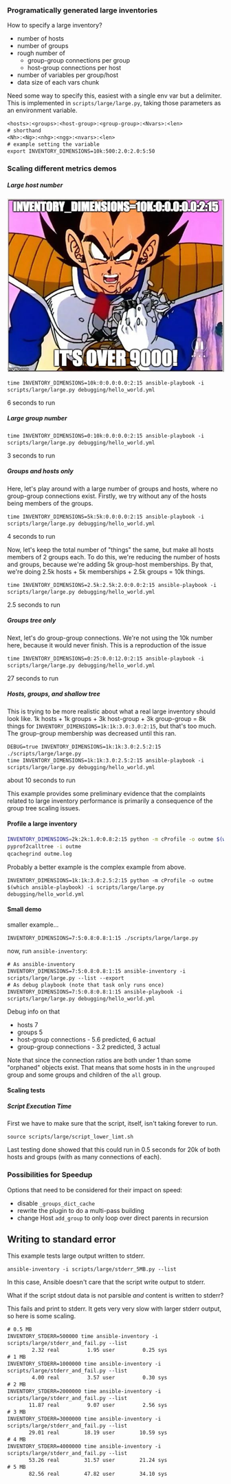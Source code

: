 ### Programatically generated large inventories

How to specify a large inventory?

 - number of hosts
 - number of groups
 - rough number of
   - group-group connections per group
   - host-group connections per host
 - number of variables per group/host
 - data size of each vars chunk

Need some way to specify this, easiest with a single env var but a
delimiter. This is implemented in `scripts/large/large.py`, taking
those parameters as an environment variable.

```
<hosts>:<groups>:<host-group>:<group-group>:<Nvars>:<len>
# shorthand
<Nh>:<Ng>:<nhg>:<ngg>:<nvars>:<len>
# example setting the variable
export INVENTORY_DIMENSIONS=10k:500:2.0:2.0:5:50
```

### Scaling different metrics demos

##### Large host number

![over 9000!](vegeta.jpg?raw=true)

```
time INVENTORY_DIMENSIONS=10k:0:0.0:0.0:2:15 ansible-playbook -i scripts/large/large.py debugging/hello_world.yml
```

6 seconds to run

##### Large group number

```
time INVENTORY_DIMENSIONS=0:10k:0.0:0.0:2:15 ansible-playbook -i scripts/large/large.py debugging/hello_world.yml
```

3 seconds to run

##### Groups and hosts only

Here, let's play around with a large number of groups and hosts, where no
group-group connections exist. Firstly, we try without any of the hosts
being members of the groups.

```
time INVENTORY_DIMENSIONS=5k:5k:0.0:0.0:2:15 ansible-playbook -i scripts/large/large.py debugging/hello_world.yml
```

4 seconds to run

Now, let's keep the total number of "things" the same, but make all hosts
members of 2 groups each. To do this, we're reducing the number of hosts
and groups, because we're adding 5k group-host memberships.
By that, we're doing 2.5k hosts + 5k memberships + 2.5k groups = 10k things.

```
time INVENTORY_DIMENSIONS=2.5k:2.5k:2.0:0.0:2:15 ansible-playbook -i scripts/large/large.py debugging/hello_world.yml
```

2.5 seconds to run

##### Groups tree only

Next, let's do group-group connections. We're not using the 10k number here,
because it would never finish. This is a reproduction of the issue


```
time INVENTORY_DIMENSIONS=0:25:0.0:12.0:2:15 ansible-playbook -i scripts/large/large.py debugging/hello_world.yml
```

27 seconds to run

##### Hosts, groups, and shallow tree

This is trying to be more realistic about what a real large inventory
should look like.
1k hosts + 1k groups + 3k host-group + 3k group-group = 8k things
for `INVENTORY_DIMENSIONS=1k:1k:3.0:3.0:2:15`, but that's too much.
The group-group membership was decreased until this ran.

```
DEBUG=true INVENTORY_DIMENSIONS=1k:1k:3.0:2.5:2:15 ./scripts/large/large.py
time INVENTORY_DIMENSIONS=1k:1k:3.0:2.5:2:15 ansible-playbook -i scripts/large/large.py debugging/hello_world.yml
```

about 10 seconds to run

This example provides some preliminary evidence that the complaints related
to large inventory performance is primarily a consequence of the group
tree scaling issues.


#### Profile a large inventory

```bash
INVENTORY_DIMENSIONS=2k:2k:1.0:0.8:2:15 python -m cProfile -o outme $(which ansible-playbook) -i scripts/large/large.py debugging/hello_world.yml
pyprof2calltree -i outme
qcachegrind outme.log
```

Probably a better example is the complex example from above.

```
INVENTORY_DIMENSIONS=1k:1k:3.0:2.5:2:15 python -m cProfile -o outme $(which ansible-playbook) -i scripts/large/large.py debugging/hello_world.yml
```

#### Small demo

smaller example...

```
INVENTORY_DIMENSIONS=7:5:0.8:0.8:1:15 ./scripts/large/large.py
```

now, run `ansible-inventory`:

```
# As ansible-inventory
INVENTORY_DIMENSIONS=7:5:0.8:0.8:1:15 ansible-inventory -i scripts/large/large.py --list --export
# As debug playbook (note that task only runs once)
INVENTORY_DIMENSIONS=7:5:0.8:0.8:1:15 ansible-playbook -i scripts/large/large.py debugging/hello_world.yml
```

Debug info on that

 - hosts 7
 - groups 5
 - host-group connections - 5.6 predicted, 6 actual
 - group-group connections - 3.2 predicted, 3 actual

Note that since the connection ratios are both under 1 than some "orphaned"
objects exist. That means that some hosts in in the `ungrouped` group and
some groups and children of the `all` group.

#### Scaling tests

##### Script Execution Time

First we have to make sure that the script, itself, isn't taking
forever to run.

```
source scripts/large/script_lower_limt.sh
```

Last testing done showed that this could run in 0.5 seconds for 20k
of both hosts and groups (with as many connections of each).

### Possibilities for Speedup

Options that need to be considered for their impact on speed:
 - disable `_groups_dict_cache`
 - rewrite the plugin to do a multi-pass building
 - change Host `add_group` to only loop over direct parents in recursion

## Writing to standard error

This example tests large output written to stderr.

```
ansible-inventory -i scripts/large/stderr_5MB.py --list
```

In this case, Ansible doesn't care that the script write output to stderr.

What if the script stdout data is not parsible _and_ content is
written to stderr?

This fails and print to stderr.
It gets very very slow with larger stderr output, so here is some scaling.

```
# 0.5 MB
INVENTORY_STDERR=500000 time ansible-inventory -i scripts/large/stderr_and_fail.py --list
        2.32 real         1.95 user         0.25 sys
# 1 MB
INVENTORY_STDERR=1000000 time ansible-inventory -i scripts/large/stderr_and_fail.py --list
        4.00 real         3.57 user         0.30 sys
# 2 MB
INVENTORY_STDERR=2000000 time ansible-inventory -i scripts/large/stderr_and_fail.py --list
       11.87 real         9.07 user         2.56 sys
# 3 MB
INVENTORY_STDERR=3000000 time ansible-inventory -i scripts/large/stderr_and_fail.py --list
       29.01 real        18.19 user        10.59 sys
# 4 MB
INVENTORY_STDERR=4000000 time ansible-inventory -i scripts/large/stderr_and_fail.py --list
       53.26 real        31.57 user        21.24 sys
# 5 MB
       82.56 real        47.82 user        34.10 sys
```

